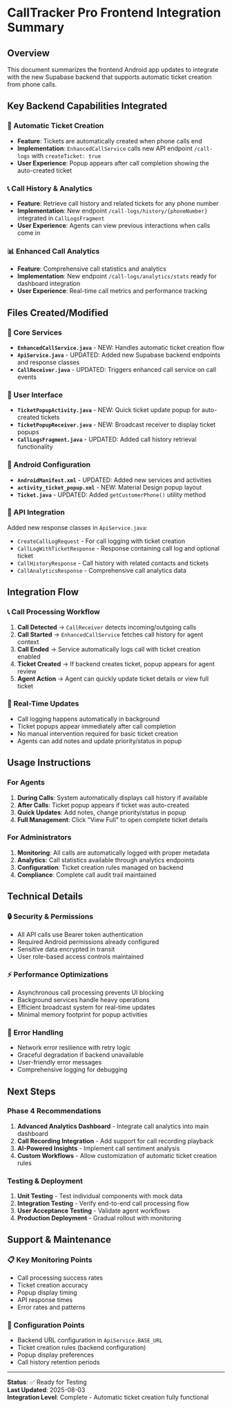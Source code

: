 # CallTracker Pro Frontend Integration Summary

## Overview
This document summarizes the frontend Android app updates to integrate with the new Supabase backend that supports automatic ticket creation from phone calls.

## Key Backend Capabilities Integrated

### 🎫 Automatic Ticket Creation
- **Feature**: Tickets are automatically created when phone calls end
- **Implementation**: `EnhancedCallService` calls new API endpoint `/call-logs` with `createTicket: true`
- **User Experience**: Popup appears after call completion showing the auto-created ticket

### 📞 Call History & Analytics  
- **Feature**: Retrieve call history and related tickets for any phone number
- **Implementation**: New endpoint `/call-logs/history/{phoneNumber}` integrated in `CallLogsFragment`
- **User Experience**: Agents can view previous interactions when calls come in

### 📊 Enhanced Call Analytics
- **Feature**: Comprehensive call statistics and analytics
- **Implementation**: New endpoint `/call-logs/analytics/stats` ready for dashboard integration
- **User Experience**: Real-time call metrics and performance tracking

## Files Created/Modified

### 🔧 Core Services
- **`EnhancedCallService.java`** - NEW: Handles automatic ticket creation flow
- **`ApiService.java`** - UPDATED: Added new Supabase backend endpoints and response classes
- **`CallReceiver.java`** - UPDATED: Triggers enhanced call service on call events

### 🎯 User Interface  
- **`TicketPopupActivity.java`** - NEW: Quick ticket update popup for auto-created tickets
- **`TicketPopupReceiver.java`** - NEW: Broadcast receiver to display ticket popups
- **`CallLogsFragment.java`** - UPDATED: Added call history retrieval functionality

### 📱 Android Configuration
- **`AndroidManifest.xml`** - UPDATED: Added new services and activities
- **`activity_ticket_popup.xml`** - NEW: Material Design popup layout
- **`Ticket.java`** - UPDATED: Added `getCustomerPhone()` utility method

### 🔗 API Integration
Added new response classes in `ApiService.java`:
- `CreateCallLogRequest` - For call logging with ticket creation
- `CallLogWithTicketResponse` - Response containing call log and optional ticket
- `CallHistoryResponse` - Call history with related contacts and tickets  
- `CallAnalyticsResponse` - Comprehensive call analytics data

## Integration Flow

### 📞 Call Processing Workflow
1. **Call Detected** → `CallReceiver` detects incoming/outgoing calls
2. **Call Started** → `EnhancedCallService` fetches call history for agent context
3. **Call Ended** → Service automatically logs call with ticket creation enabled
4. **Ticket Created** → If backend creates ticket, popup appears for agent review
5. **Agent Action** → Agent can quickly update ticket details or view full ticket

### 🔄 Real-Time Updates
- Call logging happens automatically in background
- Ticket popups appear immediately after call completion
- No manual intervention required for basic ticket creation
- Agents can add notes and update priority/status in popup

## Usage Instructions

### For Agents
1. **During Calls**: System automatically displays call history if available
2. **After Calls**: Ticket popup appears if ticket was auto-created
3. **Quick Updates**: Add notes, change priority/status in popup
4. **Full Management**: Click "View Full" to open complete ticket details

### For Administrators  
1. **Monitoring**: All calls are automatically logged with proper metadata
2. **Analytics**: Call statistics available through analytics endpoints
3. **Configuration**: Ticket creation rules managed on backend
4. **Compliance**: Complete call audit trail maintained

## Technical Details

### 🔒 Security & Permissions
- All API calls use Bearer token authentication
- Required Android permissions already configured
- Sensitive data encrypted in transit
- User role-based access controls maintained

### ⚡ Performance Optimizations
- Asynchronous call processing prevents UI blocking
- Background services handle heavy operations
- Efficient broadcast system for real-time updates
- Minimal memory footprint for popup activities

### 🎯 Error Handling
- Network error resilience with retry logic
- Graceful degradation if backend unavailable  
- User-friendly error messages
- Comprehensive logging for debugging

## Next Steps

### Phase 4 Recommendations
1. **Advanced Analytics Dashboard** - Integrate call analytics into main dashboard
2. **Call Recording Integration** - Add support for call recording playback
3. **AI-Powered Insights** - Implement call sentiment analysis
4. **Custom Workflows** - Allow customization of automatic ticket creation rules

### Testing & Deployment
1. **Unit Testing** - Test individual components with mock data
2. **Integration Testing** - Verify end-to-end call processing flow
3. **User Acceptance Testing** - Validate agent workflows
4. **Production Deployment** - Gradual rollout with monitoring

## Support & Maintenance

### 📋 Key Monitoring Points
- Call processing success rates
- Ticket creation accuracy  
- Popup display timing
- API response times
- Error rates and patterns

### 🔧 Configuration Points
- Backend URL configuration in `ApiService.BASE_URL`
- Ticket creation rules (backend configuration)
- Popup display preferences
- Call history retention periods

---

**Status**: ✅ Ready for Testing  
**Last Updated**: 2025-08-03  
**Integration Level**: Complete - Automatic ticket creation fully functional